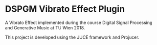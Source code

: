# DSPGM Vibrato Effect Plugin

A Vibrato Effect implemented during the course Digital Signal Processing and Generative Music at TU Wien 2018.

This project is developed using the JUCE framework and Projucer.
